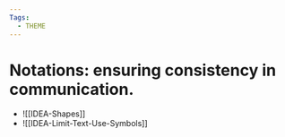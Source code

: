 ```yaml
---
Tags:
  - THEME
---
```



# Notations: ensuring consistency in communication.

- ![[IDEA-Shapes]]
- ![[IDEA-Limit-Text-Use-Symbols]]
